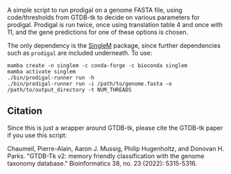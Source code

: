 A simple script to run prodigal on a genome FASTA file, using code/thresholds from GTDB-tk to decide on various parameters for prodigal. Prodigal is run twice, once using translation table 4 and once with 11, and the gene predictions for one of these options is chosen. 

The only dependency is the [SingleM](wwood.github.io/SingleM/) package, since further dependencies such as `prodigal` are included underneath. To use:

```
mamba create -n singlem -c conda-forge -c bioconda singlem
mamba activate singlem
./bin/prodigal-runner run -h
./bin/prodigal-runner run -i /path/to/genome.fasta -o /path/to/output_directory -t NUM_THREADS
```

## Citation
Since this is just a wrapper around GTDB-tk, please cite the GTDB-tk paper if you use this script:

Chaumeil, Pierre-Alain, Aaron J. Mussig, Philip Hugenholtz, and Donovan H. Parks. "GTDB-Tk v2: memory friendly classification with the genome taxonomy database." Bioinformatics 38, no. 23 (2022): 5315-5316.
